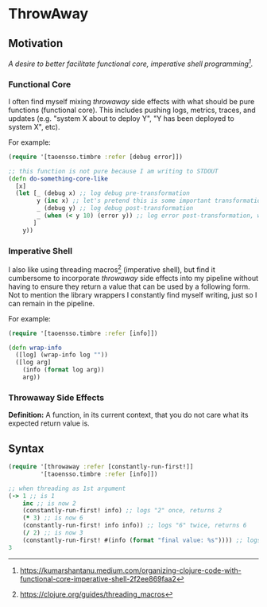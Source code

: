 # ThrowAway

## Motivation

*A desire to better facilitate functional core, imperative shell programming[^1].*

### Functional Core

I often find myself mixing *throwaway* side effects with what should be pure functions (functional core). This includes pushing logs, metrics, traces, and updates (e.g. "system X about to deploy Y", "Y has been deployed to system X", etc).

For example:

```clojure
(require '[taoensso.timbre :refer [debug error]])

;; this function is not pure because I am writing to STDOUT
(defn do-something-core-like
  [x]
  (let [_ (debug x) ;; log debug pre-transformation
        y (inc x) ;; let's pretend this is some important transformation
        _ (debug y) ;; log debug post-transformation
        _ (when (< y 10) (error y)) ;; log error post-transformation, when condition is met
       ]
    y))
```

### Imperative Shell

I also like using threading macros[^2] (imperative shell), but find it cumbersome to incorporate *throwaway* side effects into my pipeline without having to ensure they return a value that can be used by a following form. Not to mention the library wrappers I constantly find myself writing, just so I can remain in the pipeline.

For example:

```clojure
(require '[taoensso.timbre :refer [info]])

(defn wrap-info
  ([log] (wrap-info log ""))
  ([log arg]
    (info (format log arg))
    arg))
```

### Throwaway Side Effects

**Definition:** A function, in its current context, that you do not care what its expected return value is.

## Syntax

```clojure
(require '[throwaway :refer [constantly-run-first!]]
         '[taoensso.timbre :refer [info]])

;; when threading as 1st argument
(-> 1 ;; is 1
    inc ;; is now 2
    (constantly-run-first! info) ;; logs "2" once, returns 2
    (* 3) ;; is now 6
    (constantly-run-first! info info)) ;; logs "6" twice, returns 6
    (/ 2) ;; is now 3
    (constantly-run-first! #(info (format "final value: %s")))) ;; logs "final value: 3"
3
```

[^1]: https://kumarshantanu.medium.com/organizing-clojure-code-with-functional-core-imperative-shell-2f2ee869faa2

[^2]: https://clojure.org/guides/threading_macros
